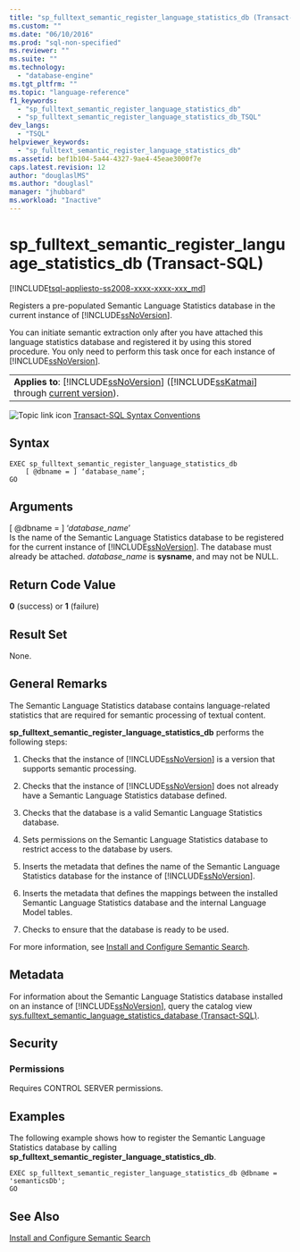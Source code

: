 ```yaml
---
title: "sp_fulltext_semantic_register_language_statistics_db (Transact-SQL) | Microsoft Docs"
ms.custom: ""
ms.date: "06/10/2016"
ms.prod: "sql-non-specified"
ms.reviewer: ""
ms.suite: ""
ms.technology: 
  - "database-engine"
ms.tgt_pltfrm: ""
ms.topic: "language-reference"
f1_keywords: 
  - "sp_fulltext_semantic_register_language_statistics_db"
  - "sp_fulltext_semantic_register_language_statistics_db_TSQL"
dev_langs: 
  - "TSQL"
helpviewer_keywords: 
  - "sp_fulltext_semantic_register_language_statistics_db"
ms.assetid: bef1b104-5a44-4327-9ae4-45eae3000f7e
caps.latest.revision: 12
author: "douglaslMS"
ms.author: "douglasl"
manager: "jhubbard"
ms.workload: "Inactive"
---
```

# sp_fulltext_semantic_register_language_statistics_db (Transact-SQL)
[!INCLUDE[tsql-appliesto-ss2008-xxxx-xxxx-xxx_md](../../includes/tsql-appliesto-ss2008-xxxx-xxxx-xxx-md.md)]

  Registers a pre-populated Semantic Language Statistics database in the current instance of [!INCLUDE[ssNoVersion](../../includes/ssnoversion-md.md)].  
  
 You can initiate semantic extraction only after you have attached this language statistics database and registered it by using this stored procedure. You only need to perform this task once for each instance of [!INCLUDE[ssNoVersion](../../includes/ssnoversion-md.md)].  
  
||  
|-|  
|**Applies to**: [!INCLUDE[ssNoVersion](../../includes/ssnoversion-md.md)] ([!INCLUDE[ssKatmai](../../includes/sskatmai-md.md)] through [current version](http://go.microsoft.com/fwlink/p/?LinkId=299658)).|  
  
 ![Topic link icon](../../database-engine/configure-windows/media/topic-link.gif "Topic link icon") [Transact-SQL Syntax Conventions](../../t-sql/language-elements/transact-sql-syntax-conventions-transact-sql.md)  
  
## Syntax  
  
```tsql  
EXEC sp_fulltext_semantic_register_language_statistics_db  
    [ @dbname = ] ‘database_name’;  
GO  
```  
  
##  <a name="Arguments"></a> Arguments  
 [ @dbname = ] ‘*database_name*’  
 Is the name of the Semantic Language Statistics database to be registered for the current instance of [!INCLUDE[ssNoVersion](../../includes/ssnoversion-md.md)]. The database must already be attached. *database_name* is **sysname**, and may not be NULL.  
  
## Return Code Value  
 **0** (success) or **1** (failure)  
  
## Result Set  
 None.  
  
## General Remarks  
 The Semantic Language Statistics database contains language-related statistics that are required for semantic processing of textual content.  
  
 **sp_fulltext_semantic_register_language_statistics_db** performs the following steps:  
  
1.  Checks that the instance of [!INCLUDE[ssNoVersion](../../includes/ssnoversion-md.md)] is a version that supports semantic processing.  
  
2.  Checks that the instance of [!INCLUDE[ssNoVersion](../../includes/ssnoversion-md.md)] does not already have a Semantic Language Statistics database defined.  
  
3.  Checks that the database is a valid Semantic Language Statistics database.  
  
4.  Sets permissions on the Semantic Language Statistics database to restrict access to the database by users.  
  
5.  Inserts the metadata that defines the name of the Semantic Language Statistics database for the instance of [!INCLUDE[ssNoVersion](../../includes/ssnoversion-md.md)].  
  
6.  Inserts the metadata that defines the mappings between the installed Semantic Language Statistics database and the internal Language Model tables.  
  
7.  Checks to ensure that the database is ready to be used.  
  
 For more information, see [Install and Configure Semantic Search](../../relational-databases/search/install-and-configure-semantic-search.md).  
  
## Metadata  
 For information about the Semantic Language Statistics database installed on an instance of [!INCLUDE[ssNoVersion](../../includes/ssnoversion-md.md)], query the catalog view [sys.fulltext_semantic_language_statistics_database &#40;Transact-SQL&#41;](../../relational-databases/system-catalog-views/sys-fulltext-semantic-language-statistics-database-transact-sql.md).  
  
## Security  
  
### Permissions  
 Requires CONTROL SERVER permissions.  
  
## Examples  
 The following example shows how to register the Semantic Language Statistics database by calling **sp_fulltext_semantic_register_language_statistics_db**.  
  
```tsql  
EXEC sp_fulltext_semantic_register_language_statistics_db @dbname = 'semanticsDb';  
GO  
```  
  
## See Also  
 [Install and Configure Semantic Search](../../relational-databases/search/install-and-configure-semantic-search.md)  
  
  
